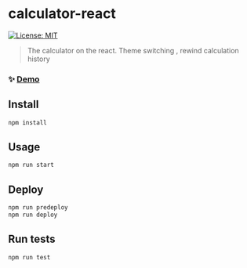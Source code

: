 # calculator-react
[![License: MIT](https://img.shields.io/badge/License-MIT-yellow.svg)](#)

> The calculator on the react. Theme switching , rewind calculation history

### ✨ [Demo](https://abczxd01.github.io/calculator-react/)

## Install

```sh
npm install
```

## Usage

```sh
npm run start
```
## Deploy

```sh
npm run predeploy
npm run deploy
```
## Run tests

```sh
npm run test
```
